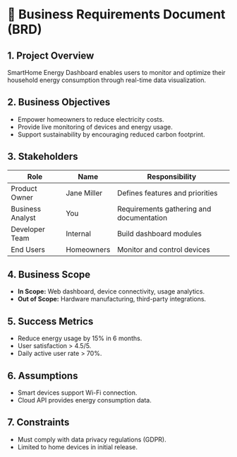 # 🧾 Business Requirements Document (BRD)

## 1. Project Overview
SmartHome Energy Dashboard enables users to monitor and optimize their household energy consumption through real-time data visualization.

## 2. Business Objectives
- Empower homeowners to reduce electricity costs.
- Provide live monitoring of devices and energy usage.
- Support sustainability by encouraging reduced carbon footprint.

## 3. Stakeholders
| Role | Name | Responsibility |
|------|------|----------------|
| Product Owner | Jane Miller | Defines features and priorities |
| Business Analyst | You | Requirements gathering and documentation |
| Developer Team | Internal | Build dashboard modules |
| End Users | Homeowners | Monitor and control devices |

## 4. Business Scope
- **In Scope:** Web dashboard, device connectivity, usage analytics.
- **Out of Scope:** Hardware manufacturing, third-party integrations.

## 5. Success Metrics
- Reduce energy usage by 15% in 6 months.
- User satisfaction > 4.5/5.
- Daily active user rate > 70%.

## 6. Assumptions
- Smart devices support Wi-Fi connection.
- Cloud API provides energy consumption data.

## 7. Constraints
- Must comply with data privacy regulations (GDPR).
- Limited to home devices in initial release.

